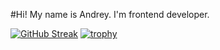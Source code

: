 #Hi! My name is Andrey. I'm frontend developer.

[![GitHub Streak](https://streak-stats.demolab.com?user=andrsweb&theme=transparent&card_width=1000)](https://git.io/streak-stats)
[![trophy](https://github-profile-trophy.vercel.app/?username=andrsweb&theme=onedark)](https://github.com/andrsweb/github-profile-trophy)

